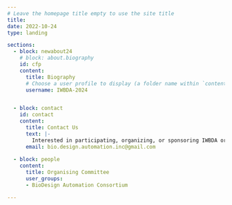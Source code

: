 ```yaml
---
# Leave the homepage title empty to use the site title
title:
date: 2022-10-24
type: landing

sections:
  - block: newabout24
    # block: about.biography
    id: cfp
    content:
      title: Biography
      # Choose a user profile to display (a folder name within `content/authors/`)
      username: IWBDA-2024


  - block: contact
    id: contact
    content:
      title: Contact Us
      text: |-
        Interested in participating, organizing, or sponsoring IWBDA or Bio Innovation Week? Reach out to us for more information on how you can get involved in IWBDA, IWBMA, the Nona Works Hackathon, or SBOL Workshops. We look forward to hearing from you!
      email: bio.design.automation.inc@gmail.com
  
  - block: people
    content:
      title: Organising Committee
      user_groups:
      - BioDesign Automation Consortium

---
```

